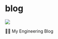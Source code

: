# blog

<a href="https://512kb.club"><img src="https://512kb.club/assets/images/green-team.svg" /></a>

✍🏻 My Engineering Blog
